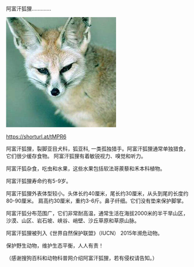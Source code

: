 阿富汗狐狸.............

![阿富汗狐狸](https://github.com/ywangnccu/ywang/blob/main/images/AfghanFox.jpeg)

https://shorturl.at/tMPR6

阿富汗狐狸，裂脚亚目犬科，狐亚科, 一类孤独猎手。阿富汗狐狸通常单独猎食，它们很少缓存食物。
阿富汗狐狸有着敏锐视力、嗅觉和听力。

阿富汗狐杂食，吃虫和水果，这些水果包括软法哥蒺藜和禾本科植物。

阿富汗狐狸寿命约有5-9岁。

阿富汗狐狸外表体型较小。头体长约40厘米，尾长约30厘米，从头到尾的长度约80-90厘米。
肩高约30厘米，重约3-6斤。鼻子纤细。它们没有垫来保护脚掌。

阿富汗狐分布范围广，它们非常耐高温，通常生活在海拔2000米的半干旱山区，沙漠、山区、岩石坡、峡谷、峭壁、沙丘草原和草原山脉。

阿富汗狐狸被列入《世界自然保护联盟》（IUCN） 2015年濒危动物。

保护野生动物，维护生态平衡，人人有责！

（感谢搜狗百科和动物科普网介绍阿富汗狐狸，若有侵权请告知。）
